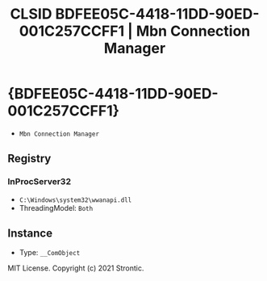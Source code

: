 ﻿---
title: "CLSID BDFEE05C-4418-11DD-90ED-001C257CCFF1 | Mbn Connection Manager"
excerpt: What is COM-Object CLSID BDFEE05C-4418-11DD-90ED-001C257CCFF1?
---

# {BDFEE05C-4418-11DD-90ED-001C257CCFF1}

* `Mbn Connection Manager`

## Registry


### InProcServer32

* `C:\Windows\system32\wwanapi.dll`
* ThreadingModel: `Both`

## Instance

* Type: `__ComObject`

MIT License. Copyright (c) 2021 Strontic.


